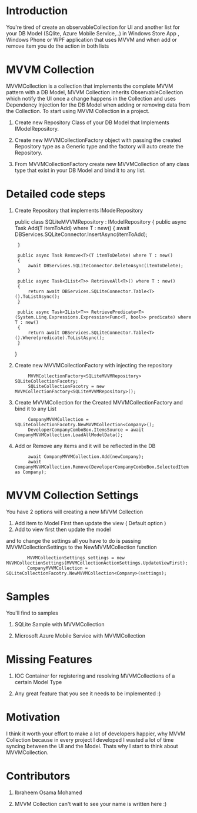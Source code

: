 # Introduction
You're tired of create an observableCollection for UI and another list for your DB Model (SQlite, Azure Mobile Service,..) in  Windows Store App , Windows Phone or WPF application that uses MVVM and when add or remove item you do the action in both lists

# MVVM Collection

MVVMCollection is a collection that implements the complete MVVM pattern with a DB Model, MVVM Collection inherits ObservableCollection which notify the UI once a change happens in the Collection and uses Dependency Injection for the DB Model when adding or removing data from the Collection.
To start using MVVM Collection in a project.

1)	Create new Repository Class of your DB Model that Implements IModelRepository.

2)	Create new MVVMCollectionFactory object with passing the created Repository type as a Generic type and the factory will auto create the Repository.

3)	From MVVMCollectionFactory create new MVVMCollection of any class type that exist in your DB Model and bind it to any list.

# Detailed code steps

1) Create Repository that implements IModelRepository

    public class SQLiteMVVMRepository : IModelRepository
    {
        public async Task Add<T>(T itemToAdd) where T : new()
        {
            await DBServices.SQLiteConnector.InsertAsync(itemToAdd);

        }

        public async Task Remove<T>(T itemToDelete) where T : new()
        {
            await DBServices.SQLiteConnector.DeleteAsync(itemToDelete);
        }

        public async Task<IList<T>> RetrieveAll<T>() where T : new()
        {
            return await DBServices.SQLiteConnector.Table<T>().ToListAsync();
        }

        public async Task<IList<T>> RetrievePredicate<T>(System.Linq.Expressions.Expression<Func<T, bool>> predicate) where T : new()
        {
            return await DBServices.SQLiteConnector.Table<T>().Where(predicate).ToListAsync();
        }
    }

2) Create new MVVMCollectionFactory with injecting the repository

            MVVMCollectionFactory<SQLiteMVVMRepository> SQLiteCollectionFacotry;
            SQLiteCollectionFacotry = new MVVMCollectionFactory<SQLiteMVVMRepository>();

3) Create MVVMCollection for the Created MVVMCollectionFactory and bind it to any List

            CompanyMVVMCollection = SQLiteCollectionFacotry.NewMVVMCollection<Company>();
            DeveloperCompanyComboBox.ItemsSource = await CompanyMVVMCollection.LoadAllModelData();

4) Add or Remove any items and it will be reflected in the DB

            await CompanyMVVMCollection.Add(newCompany);
            await CompanyMVVMCollection.Remove(DeveloperCompanyComboBox.SelectedItem as Company);


# MVVM Collection Settings
You have 2 options will creating a new MVVM Collection
1) Add item to Model First then update the view ( Default option )
2) Add to view first then update the model

and to change the settings all you have to do is passing MVVMCollectionSettings to the NewMVVMCollection function

            MVVMCollectionSettings settings = new MVVMCollectionSettings(MVVMCollectionActionSettings.UpdateViewFirst);
            CompanyMVVMCollection = SQLiteCollectionFacotry.NewMVVMCollection<Company>(settings);
            

# Samples
You'll find to samples

1) SQLite Sample with MVVMCollection

2) Microsoft Azure Mobile Service with MVVMCollection

# Missing Features
1) IOC Container for registering and resolving MVVMCollections of a certain Model Type

2) Any great feature that you see it needs to be implemented :)

# Motivation
I think it worth your effort to make a lot of developers happier, why MVVM Collection because in every project I developed I wasted a lot of time syncing between the UI and the Model. Thats why I start to think about MVVMCollection.

# Contributors

1) Ibraheem Osama Mohamed

2) MVVM Collection can't wait to see your name is written here :)

